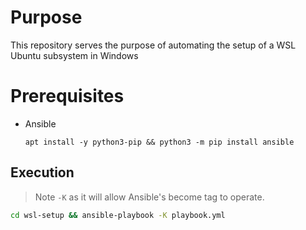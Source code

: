 # Purpose
This repository serves the purpose of automating the setup of a WSL Ubuntu subsystem in Windows

# Prerequisites
 - Ansible
	```
	apt install -y python3-pip && python3 -m pip install ansible
	```

## Execution
> Note `-K` as it will allow Ansible's become tag to operate. 
```sh
cd wsl-setup && ansible-playbook -K playbook.yml
```
